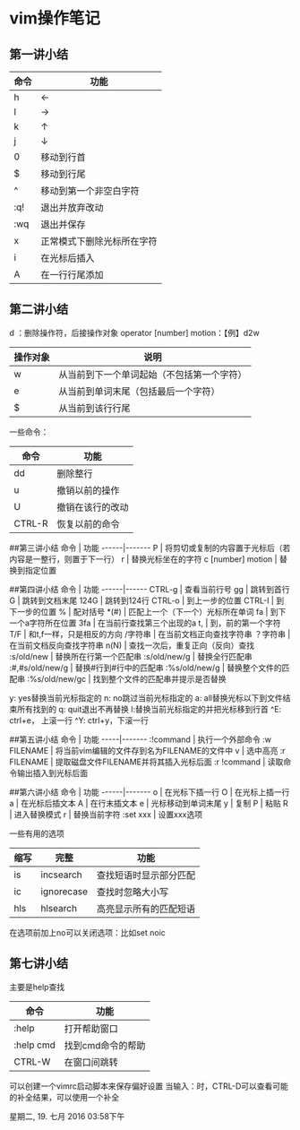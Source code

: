 # vim操作笔记
## 第一讲小结
命令|功能
---- |------
h     | ←
l      | →
k     | ↑
j      | ↓
0     |移动到行首
$     |移动到行尾
^     |移动到第一个非空白字符
:q! | 退出并放弃改动
:wq|退出并保存
x|正常模式下删除光标所在字符
i|在光标后插入
A|在一行行尾添加

## 第二讲小结
d ：删除操作符，后接操作对象
operator [number] motion：【例】d2w

操作对象 | 说明
-----------|-----
w | 从当前到下一个单词起始（不包括第一个字符）
e | 从当前到单词末尾（包括最后一个字符）
$ | 从当前到该行行尾

一些命令：

命令 | 功能
------|------
dd | 删除整行
u | 撤销以前的操作
U | 撤销在该行的改动
CTRL-R | 恢复以前的命令

##第三讲小结
命令 | 功能
------|-------
P | 将剪切或复制的内容置于光标后（若内容是一整行，则置于下一行）
r | 替换光标坐在的字符
c [number] motion | 替换到指定位置

##第四讲小结
命令 | 功能
------|------
CTRL-g | 查看当前行号
gg | 跳转到首行
G | 跳转到文档末尾
124G | 跳转到124行
CTRL-o | 到上一步的位置
CTRL-I | 到下一步的位置
% | 配对括号
*(#) | 匹配上一个（下一个）光标所在单词
fa | 到下一个a字符所在位置
3fa | 在当前行查找第三个出现的a
t, | 到，前的第一个字符
T/F | 和t,f一样，只是相反的方向
/字符串 | 在当前文档正向查找字符串
？字符串 | 在当前文档反向查找字符串
n(N) | 查找一次后，重复正向（反向）查找
:s/old/new | 替换所在行第一个匹配串
:s/old/new/g | 替换全行匹配串
:#,#s/old/new/g | 替换#行到#行中的匹配串
:%s/old/new/g | 替换整个文件的匹配串
:%s/old/new/gc | 找到整个文件的匹配串并提示是否替换

y: yes替换当前光标指定的
n: no跳过当前光标指定的
a: all替换光标以下到文件结束所有找到的
q: quit退出不再替换
l:替换当前光标指定的并把光标移到行首
^E: ctrl+e， 上滚一行
^Y: ctrl+y，下滚一行

##第五讲小结
命令 | 功能
-----|-------
:!command | 执行一个外部命令
:w FILENAME | 将当前vim编辑的文件存到名为FILENAME的文件中
v | 选中高亮
:r FILENAME | 提取磁盘文件FILENAME并将其插入光标后面
:r !command | 读取命令输出插入到光标后面

##第六讲小结
命令 | 功能
------|-------
o | 在光标下插一行
O | 在光标上插一行
a | 在光标后插文本
A | 在行末插文本
e | 光标移动到单词末尾
y | 复制
P | 粘贴
R | 进入替换模式
r | 替换当前字符
:set xxx | 设置xxx选项

一些有用的选项

缩写 | 完整 | 功能
-----|------|-------
is | incsearch | 查找短语时显示部分匹配
ic | ignorecase | 查找时忽略大小写
hls | hlsearch | 高亮显示所有的匹配短语

在选项前加上no可以关闭选项：比如set noic

## 第七讲小结
主要是help查找

命令 | 功能
----|----
:help | 打开帮助窗口
:help cmd | 找到cmd命令的帮助
CTRL-W | 在窗口间跳转

可以创建一个vimrc启动脚本来保存偏好设置
当输入：时，CTRL-D可以查看可能的补全结果，<TAB>可以使用一个补全

星期二, 19. 七月 2016 03:58下午 

